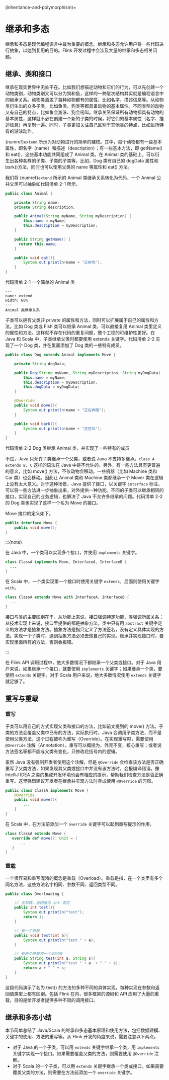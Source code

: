 (inheritance-and-polymorphism)=
# 继承和多态

继承和多态是现代编程语言中最为重要的概念。继承和多态允许用户将一些代码进行抽象，以达到复用的目的。Flink 开发过程中会涉及大量的继承和多态相关问题。

## 继承、类和接口

继承在现实世界中无处不在。比如我们想描述动物和它们的行为，可以先创建一个动物类别，动物类别又可以分为狗和鱼，这样的一种层次结构其实就是编程语言中的继承关系。动物类涵盖了每种动物都有的属性，比如名字、描述信息等。从动物类衍生出的众多子类，比如鱼类、狗类等都具备动物的基本属性。不同类型的动物又有自己的特点，比如鱼会游泳、狗会吼叫。继承关系保证所有动物都具有动物的基本属性，这样就不必在创建一个新的子类的时候，将它们的基本属性（名字、描述信息）再复制一遍。同时，子类更加关注自己区别于其他类的特点，比如鱼所特有的游泳动作。

{numref}`extend` 所示为对动物进行的简单的建模。其中，每个动物都有一些基本属性，即名字（name）和描述（description）；有一些基本方法，即 getName()和 eat()，这些基本功能共同组成了 Animal 类。在 Animal 类的基础上，可以衍生出各种各样的子类、子类的子类等。比如，Dog 类有自己的 dogData 属性和 bark()方法，同时也可以使用父类的 name 等属性和 eat() 方法。

我们将 {numref}`extend` 所示的 Animal 类继承关系转化为代码，一个 Animal 公共父类可以抽象如代码清单 2-1 所示。

```java
public class Animal { 

    private String name;
    private String description;  

    public Animal(String myName, String myDescription) { 
        this.name = myName; 
        this.description = myDescription;
    } 

    public String getName() {
      return this.name;
    }

    public void eat(){ 
        System.out.println(name + "正在吃"); 
    }
}
```

代码清单 2-1 一个简单的 Animal 类

```{figure} ./img/extend.png
---
name: extend
width: 60%
---
Animal 类继承关系
```

子类可以拥有父类非 private 的属性和方法，同时可以扩展属于自己的属性和方法。比如 Dog 类或 Fish 类可以继承 Animal 类，可以直接复用 Animal 类里定义的属性和方法。这样就不存在代码的重复问题，整个工程的可维护性更好。在 Java 和 Scala 中，子类继承父类时都要使用 extends 关键字。代码清单 2-2 实现了一个 Dog 类，并在里面添加了 Dog 类的一些特有成员。

```java
public class Dog extends Animal implements Move { 

    private String dogData;  

    public Dog(String myName, String myDescription, String myDogData) { 
        this.name = myName; 
        this.description = myDescription;
        this.dogData = myDogData;
    }

    @Override
    public void move(){ 
        System.out.println(name + "正在奔跑"); 
    }

    public void bark(){ 
        System.out.println(name + "正在叫"); 
    }
}
```

代码清单 2-2 Dog 类继承 Animal 类，并实现了一些特有的成员

不过，Java 只允许子类继承一个父类，或者说 Java 不支持多继承。`class A extends B, C` 这样的语法在 Java 中是不允许的。另外，有一些方法具有更普遍的意义，比如 move() 方法，不仅动物会移动，一些机器（比如 Machine 类和 Car 类）也会移动。因此让 Animal 类和 Machine 类都继承一个 Mover 类在逻辑上没有太大意义。对于这种场景，Java 提供了接口，以关键字 `interface` 标注，可以将一些方法进一步抽象出来，对外提供一种功能。不同的子类可以继承相同的接口，实现自己的业务逻辑，也解决了 Java 不允许多继承的问题。代码清单 2-2 的 Dog 类也实现了这样一个名为 Move 的接口。

Move 接口的定义如下。

```java
public interface Move {
    public void move();
}
```

:::{note}

在 Java 中，一个类可以实现多个接口，并使用 `implements` 关键字。

```java
class ClassA implements Move, InterfaceA, InterfaceB {
  ...
}
```

在 Scala 中，一个类实现第一个接口时使用关键字 `extends`，后面则使用关键字 `with`。

```scala
class ClassA extends Move with InterfaceA, InterfaceB {
  ...
}
```

接口与类的主要区别在于，从功能上来说，接口强调特定功能，类强调所属关系；从技术实现上来说，接口里提供的都是抽象方法，类中只有用 `abstract` 关键字定义的方法才是抽象方法。抽象方法是指只定义了方法签名，没有定义具体实现的方法。实现一个子类时，遇到抽象方法必须去做自己的实现。继承并实现接口时，要实现里面所有的方法，否则会报错。

:::

在 Flink API 调用过程中，绝大多数情况下都继承一个父类或接口。对于 Java 用户来说，如果继承一个接口，就要使用 `implements` 关键字；如果继承一个类，要使用 `extends` 关键字。对于 Scala 用户来说，绝大多数情况使用 `extends` 关键字就足够了。

## 重写与重载

### 重写

子类可以用自己的方式实现父类和接口的方法，比如前文提到的 move() 方法。子类的方法会覆盖父类中已有的方法，实际执行时，Java 会调用子类方法，而不是使用父类方法，这个过程被称为重写（Override）。在实现重写时，需要使用 `@Override` 注解（Annotation）。重写可以概括为，外壳不变，核心重写；或者说方法签名等都不能与父类有变化，只修改花括号内的逻辑。

虽然 Java 没有强制开发者使用这个注解，但是 `@Override` 会检查该方法是否正确重写了父类方法，如果发现其父类或接口中并没有该方法时，会报编译错误。像 IntelliJ IDEA 之类的集成开发环境也会有相应的提示，帮助我们检查方法是否正确重写。这里强烈建议开发者在继承并实现方法时养成使用 `@Override` 的习惯。

```java
public class ClassA implements Move {
    @Override
    public void move(){ 
        ...
    }
}
```

在 Scala 中，在方法前添加一个 `override` 关键字可以起到重写提示的作用。

```scala
class ClassA extends Move {
   override def move(): Unit = {
      ...
   }
}
```

### 重载

一个很容易和重写混淆的概念是重载（Overload）。重载是指，在一个类里有多个同名方法，这些方法名字相同、参数不同、返回类型不同。

```java
public class Overloading {

    // 无参数，返回值为 int 类型
    public int test(){
        System.out.println("test");
        return 1;
    }

    // 有一个参数
    public void test(int a){
        System.out.println("test " + a);
    }

    // 有两个参数和一个返回值
    public String test(int a, String s){
        System.out.println("test " + a  + " " + s);
        return a + " " + s;
    }
}
```

这段代码演示了名为 test() 的方法的多种不同的具体实现，每种实现在参数和返回值类型上都有区别。包括 Flink 在内，很多框架的源码和 API 应用了大量的重载，目的是给开发者提供多种不同的调用接口。

## 继承和多态小结

本节简单总结了 Java/Scala 的继承和多态基本原理和使用方法，包括数据建模、关键字的使用、方法的重写等。从 Flink 开发的角度来说，需要注意以下两点。

- 对于 Java 的一个子类，可以用 `extends` 关键字继承一个类，用 `implements` 关键字实现一个接口。如果需要覆盖父类的方法，则需要使用 `@Override` 注解。
- 对于 Scala 的一个子类，可以用 `extends` 关键字继承一个类或接口。如果需要覆盖父类的方法，则需要在方法前添加一个 `override` 关键字。

